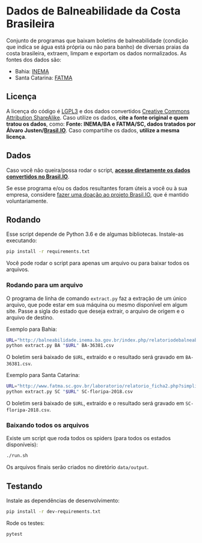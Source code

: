 # Dados de Balneabilidade da Costa Brasileira

Conjunto de programas que baixam boletins de balneabilidade (condição que
indica se água está própria ou não para banho) de diversas praias da costa
brasileira, extraem, limpam e exportam os dados normalizados. As fontes dos
dados são:

- Bahia: [INEMA](http://balneabilidade.inema.ba.gov.br)
- Santa Catarina: [FATMA](http://www.fatma.sc.gov.br/laboratorio/dlg_balneabilidade2.php)


## Licença

A licença do código é [LGPL3](https://www.gnu.org/licenses/lgpl-3.0.en.html) e
dos dados convertidos [Creative Commons Attribution
ShareAlike](https://creativecommons.org/licenses/by-sa/4.0/). Caso utilize os
dados, **cite a fonte original e quem tratou os dados**, como: **Fonte:
INEMA/BA e FATMA/SC, dados tratados por Álvaro
Justen/[Brasil.IO](https://brasil.io/)**. Caso compartilhe os dados, **utilize
a mesma licença**.


## Dados

Caso você não queira/possa rodar o script, **[acesse diretamente os dados
convertidos no Brasil.IO](https://brasil.io/dataset/balneabilidade-brasil)**.

Se esse programa e/ou os dados resultantes foram úteis a você ou à sua empresa,
considere [fazer uma doação ao projeto Brasil.IO](https://brasil.io/doe), que é
mantido voluntariamente.


## Rodando

Esse script depende de Python 3.6 e de algumas bibliotecas. Instale-as
executando:

```bash
pip install -r requirements.txt
```

Você pode rodar o script para apenas um arquivo ou para baixar todos os
arquivos.

### Rodando para um arquivo

O programa de linha de comando `extract.py` faz a extração de um único arquivo,
que pode estar em sua máquina ou mesmo disponível em algum site. Passe a sigla
do estado que deseja extrair, o arquivo de origem e o arquivo de destino.

Exemplo para Bahia:

```bash
URL="http://balneabilidade.inema.ba.gov.br/index.php/relatoriodebalneabilidade/geraBoletim?idcampanha=36381"
python extract.py BA "$URL" BA-36381.csv
```

O boletim será baixado de `$URL`, extraído e o resultado será gravado em
`BA-36381.csv`.

Exemplo para Santa Catarina:

```bash
URL="http://www.fatma.sc.gov.br/laboratorio/relatorio_ficha2.php?simplificado=1&where=0&d1=2018-01-01&d2=2018-12-31&mc=2&pc=72"
python extract.py SC "$URL" SC-floripa-2018.csv
```

O boletim será baixado de `$URL`, extraído e o resultado será gravado em
`SC-floripa-2018.csv`.


### Baixando todos os arquivos

Existe um script que roda todos os spiders (para todos os estados disponíveis):

```bash
./run.sh
```

Os arquivos finais serão criados no diretório `data/output`.


## Testando

Instale as dependências de desenvolvimento:

```bash
pip install -r dev-requirements.txt
```

Rode os testes:

```bash
pytest
```
